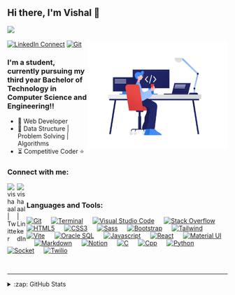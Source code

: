 ## Hi there, I'm Vishal 👋
![](https://komarev.com/ghpvc/?username=vishaaal&color=blueviolet)

[![LinkedIn Connect](https://img.shields.io/badge/LinkedIn-Connect-blue?style=for-the-badge&logo=linkedin)](https://www.linkedin.com/in/vishal-kumar-08a25318b/)
<img src="https://raw.githubusercontent.com/jashnimje/jashnimje/master/image1.png" height="250px" width="320px" alt="illustration" align="right">
<a href="mailto:admin@officialvk02@gmail.com" ><img alt="Git" src="https://img.shields.io/badge/Gmail-D14836?style=for-the-badge&logo=gmail&logoColor=white"></a>
### I'm a student, currently pursuing my third year Bachelor of Technology in Computer Science and Engineering!!

- 🔭 Web Developer
- 🌱 Data Structure | Problem Solving | Algorithms
- ⏳ Competitive Coder ⭐

### Connect with me:

[<img align="left" alt="vishaaal | Twitter" width="22px" src="https://cdn.jsdelivr.net/npm/simple-icons@v3/icons/twitter.svg" />][twitter]
[<img align="left" alt="vishaaal | LinkedIn" width="22px" src="https://cdn.jsdelivr.net/npm/simple-icons@v3/icons/linkedin.svg" />][linkedin]
<!-- [<img align="left" alt="vishaaal | Instagram" width="22px" src="https://cdn.jsdelivr.net/npm/simple-icons@v3/icons/instagram.svg" />][instagram] -->

<br />

### Languages and Tools:

<p>
    <a href="https://git-scm.com/"><img alt="Git" src="https://img.shields.io/badge/Git-F05032?style=for-the-badge&logo=git&logoColor=white"></a>
  &emsp;
    <a href="https://docs.microsoft.com/en-us/windows/terminal/"><img alt="Terminal" src="https://img.shields.io/badge/windows%20terminal-4D4D4D?style=for-the-badge&logo=windows%20terminal&logoColor=white"></a>
     &emsp;
    <a href="https://code.visualstudio.com/"><img alt="Visual Studio Code" src="https://img.shields.io/badge/Visual_Studio_Code-0078D4?style=for-the-badge&logo=visual%20studio%20code&logoColor=white"></a>
  &emsp;
    <a href="https://stackoverflow.com/"><img alt="Stack Overflow" src="https://img.shields.io/badge/Stack_Overflow-FE7A16?style=for-the-badge&logo=stack-overflow&logoColor=white"></a>
&emsp;
    <a href="https://developer.mozilla.org/en-US/docs/Web/HTML"><img alt="HTML5" src="https://img.shields.io/badge/HTML5-E34F26?style=for-the-badge&logo=html5&logoColor=white"></a>
    &emsp;
    <a href="https://developer.mozilla.org/en-US/docs/Web/CSS" target="_blank"><img alt="CSS3" src="https://img.shields.io/badge/CSS3-1572B6?style=for-the-badge&logo=css3&logoColor=white"></a>
     &emsp;
     <a href="https://sass-lang.com/" target="_blank"><img alt="Sass" src="https://img.shields.io/badge/Sass-CC6699?style=for-the-badge&logo=sass&logoColor=white"></a>
     &emsp;
    <a href="https://getbootstrap.com/" target="_blank"><img alt="Bootstrap" src="https://img.shields.io/badge/Bootstrap-563D7C?style=for-the-badge&logo=bootstrap&logoColor=white"></a>
     &emsp;
     <a href="https://tailwindcss.com//" target="_blank"><img alt="Tailwind" src="https://img.shields.io/badge/Tailwind_CSS-38B2AC?style=for-the-badge&logo=tailwind-css&logoColor=white"></a>
     &emsp;
     <a href="https://vitejs.dev/" target="_blank"><img alt="Vite" src="https://img.shields.io/badge/Vite-B73BFE?style=for-the-badge&logo=vite&logoColor=FFD62E"></a>
     &emsp;
     <a href="https://www.oracle.com/in/database/technologies/" target="_blank"><img alt="Oracle SQL" src="https://img.shields.io/badge/Oracle-F80000?style=for-the-badge&logo=oracle&logoColor=white"></a>
     &emsp;
    <a href="https://www.javascript.com/" target="_blank"><img alt="Javascript" src="https://img.shields.io/badge/JavaScript-323330?style=for-the-badge&logo=javascript&logoColor=F7DF1E"></a>
     &emsp;
    <a href="https://reactjs.org/"><img alt="React" src="https://img.shields.io/badge/React-20232A?style=for-the-badge&logo=react&logoColor=61DAFB"></a>
     &emsp; 
    <a href="https://mui.com/"><img alt="Material UI" src="https://img.shields.io/badge/Material%20UI-007FFF?style=for-the-badge&logo=mui&logoColor=white"></a>
     &emsp;
    <a href="https://www.markdownguide.org/"><img alt="Markdown" src="https://img.shields.io/badge/Markdown-000000?style=for-the-badge&logo=markdown&logoColor=white"></a>
     &emsp;
    <a href="https://www.notion.so/"><img alt="Notion" src="https://img.shields.io/badge/Notion-000000?style=for-the-badge&logo=notion&logoColor=white"></a>
     &emsp;
    <a href="https://www.cprogramming.com/"><img alt="C" src="https://img.shields.io/badge/C-00599C?style=for-the-badge&logo=c&logoColor=white"></a>
     &emsp;
    <a href="https://www.cplusplus.com/"><img alt="Cpp" src="https://img.shields.io/badge/C%2B%2B-00599C?style=for-the-badge&logo=c%2B%2B&logoColor=white"></a>
     &emsp;
     <a href="https://www.python.org/"><img alt="Python" src="https://img.shields.io/badge/python-3670A0?style=for-the-badge&logo=python&logoColor=ffdd54"></a>
     &emsp;
     <a href="https://socket.io//"><img alt="Socket" src="https://img.shields.io/badge/Socket.io-black?style=for-the-badge&logo=socket.io&badgeColor=010101"></a>
     &emsp;
     <a href="https://www.twilio.com/"><img alt="Twilio" src="https://img.shields.io/badge/Twilio-F22F46?style=for-the-badge&logo=Twilio&logoColor=white"></a>
     &emsp;
     
     
    
    
</p>

<br />

---

<details>
  <summary>:zap: GitHub Stats</summary>
  <img src="https://i.pinimg.com/originals/84/e8/47/84e84792bd2f7489443c4bdbc20e182c.png" height="200px" width="200px" alt="illustration" align="left">
  <p align="center"><img align="center" src="https://github-readme-stats.vercel.app/api?username=vishaaal&show_icons=true&theme=tokyonight"> 
<img src="https://i.pinimg.com/originals/7b/7e/07/7b7e0712e9c23914f938ec7f51cd0951.png" height="200px" width="200px" alt="illustration" align="right">
  <p align="center">
    <img align="center" src="https://github-readme-streak-stats.herokuapp.com/?user=vishaaal&theme=radical"> 
   <p align="center">
     <img align="center" src="https://activity-graph.herokuapp.com/graph?username=vishaaal"> 
  <p align="center">
  <img  src="https://i.pinimg.com/originals/e4/26/70/e426702edf874b181aced1e2fa5c6cde.gif" height="248px" width="480px" alt="illustration" style="border-radius:5%" align="right">
  </p>
<p align="center"><img align="center" src="https://github-readme-stats.vercel.app/api/top-langs/?username=vishaaal">  



</details>

[twitter]: https://twitter.com/VishalK46153149
<!-- [instagram]: https://www.instagram.com/vishal.zzz/ -->
[linkedin]: https://www.linkedin.com/in/vishal-kumar-08a25318b/

